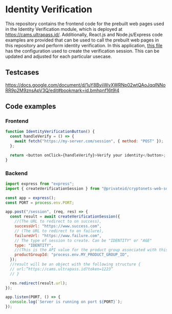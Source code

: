 # Identity Verification

This repository contains the frontend code for the prebuilt web pages used in the Identity Verification module, which is deployed at https://cams.ultrapass.id/. Additionally, React.js and Node.js/Express code examples are provided that can be used to call the prebuilt web pages in this repository and perform identity verification. In this application, [this file](src/config.ts) has the configuration used to create the verification session. This can be updated and adjusted for each particular usecase.

## Testcases
https://docs.google.com/document/d/1uY8ByiiWvXWRNp02wtQAoJqqINNoRR9p2M9znsApV3Q/edit#bookmark=id.bmhpnf16t9l4


## Code examples

### Frontend

```javascript
function IdentityVerificationButton() {
  const handleVerify = () => {
    await fetch("https://my-server.com/session", { method: "POST" });
  };

  return <button onClick={handleVerify}>Verify your identity</button>;
}
```

### Backend

```javascript
import express from "express";
import { createVerificationSession } from "@privateid/cryptonets-web-sdk";

const app = express();
const PORT = process.env.PORT;

app.post("/session", (req, res) => {
  const result = await createVerificationSession({
    //(The URL to redirect to on success),
    successUrl: "https://www.success.com",
    // (The URL to redirect to on failure),
    failureUrl: "https://www.failure.com",
    // The type of session to create. Can be "IDENTITY" or "AGE"
    type: "IDENTITY",
    //(This is the API value for the product group associated with this session)
    productGroupId: "process.env.MY_PRODUCT_GROUP_ID",
  });
  //result will be an object with the following structure {
  // url:”https://cams.ultrapass.id?token=1223”
  // }

  res.redirect(result.url);
});

app.listen(PORT, () => {
  console.log(`Server is running on port ${PORT}`);
});
```
